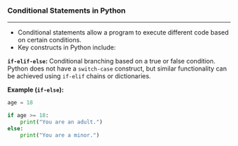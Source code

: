 ﻿### Conditional Statements in Python ###

---

- Conditional statements allow a program to execute different code based on certain conditions.  
- Key constructs in Python include:

**`if-elif-else`:** Conditional branching based on a true or false condition. Python does not have a `switch-case` construct, but similar functionality can be achieved using `if-elif` chains or dictionaries.

**Example (`if-else`):**  
```python
age = 18

if age >= 18:
    print("You are an adult.")
else:
    print("You are a minor.")
```  